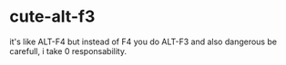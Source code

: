 # cute-alt-f3
it's like ALT-F4 but instead of F4 you do ALT-F3 and also dangerous be carefull, i take 0 responsability.
